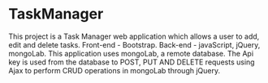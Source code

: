 # TaskManager


This project is a Task Manager web application which allows a user to add, edit and delete tasks. 
Front-end - Bootstrap.
Back-end - javaScript, jQuery, mongoLab.
This application uses mongoLab, a remote database. The Api key is used from the database to POST, PUT AND DELETE requests using Ajax to perform CRUD operations in mongoLab through jQuery.
